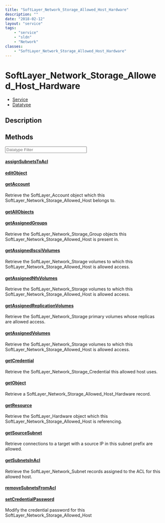 ```yaml
---
title: "SoftLayer_Network_Storage_Allowed_Host_Hardware"
description: ""
date: "2018-02-12"
layout: "service"
tags:
    - "service"
    - "sldn"
    - "Network"
classes:
    - "SoftLayer_Network_Storage_Allowed_Host_Hardware"
---
```

# SoftLayer_Network_Storage_Allowed_Host_Hardware
<div id='service-datatype'>
    <ul id='sldn-reference-tabs'>
    <li id='service'> <a href='/reference/services/SoftLayer_Network_Storage_Allowed_Host_Hardware' >Service</a></li>    <li id='datatype'> <a href='/reference/datatypes/SoftLayer_Network_Storage_Allowed_Host_Hardware' >Datatype</a></li>
    </ul>
</div>

## Description




        
<div id="properties" class="content service-content">

## Methods

<div class="view-filters">
    <div class="clearfix">
        <div class="search-input-box">
            <input placeholder="Datatype Filter" onkeyup="titleSearch(inputId='edit-combine', divId='method-div', elementClass='method-row')" 
                type="text" id="edit-combine" value="" size="30" maxlength="128" class="form-text">
        </div>
    </div>
</div>

#### [assignSubnetsToAcl](/reference/services/SoftLayer_Network_Storage_Allowed_Host_Hardware/assignSubnetsToAcl)


#### [editObject](/reference/services/SoftLayer_Network_Storage_Allowed_Host_Hardware/editObject)


#### [getAccount](/reference/services/SoftLayer_Network_Storage_Allowed_Host_Hardware/getAccount)
Retrieve the SoftLayer_Account object which this SoftLayer_Network_Storage_Allowed_Host belongs to.

#### [getAllObjects](/reference/services/SoftLayer_Network_Storage_Allowed_Host_Hardware/getAllObjects)


#### [getAssignedGroups](/reference/services/SoftLayer_Network_Storage_Allowed_Host_Hardware/getAssignedGroups)
Retrieve the SoftLayer_Network_Storage_Group objects this SoftLayer_Network_Storage_Allowed_Host is present in.

#### [getAssignedIscsiVolumes](/reference/services/SoftLayer_Network_Storage_Allowed_Host_Hardware/getAssignedIscsiVolumes)
Retrieve the SoftLayer_Network_Storage volumes to which this SoftLayer_Network_Storage_Allowed_Host is allowed access.

#### [getAssignedNfsVolumes](/reference/services/SoftLayer_Network_Storage_Allowed_Host_Hardware/getAssignedNfsVolumes)
Retrieve the SoftLayer_Network_Storage volumes to which this SoftLayer_Network_Storage_Allowed_Host is allowed access.

#### [getAssignedReplicationVolumes](/reference/services/SoftLayer_Network_Storage_Allowed_Host_Hardware/getAssignedReplicationVolumes)
Retrieve the SoftLayer_Network_Storage primary volumes whose replicas are allowed access.

#### [getAssignedVolumes](/reference/services/SoftLayer_Network_Storage_Allowed_Host_Hardware/getAssignedVolumes)
Retrieve the SoftLayer_Network_Storage volumes to which this SoftLayer_Network_Storage_Allowed_Host is allowed access.

#### [getCredential](/reference/services/SoftLayer_Network_Storage_Allowed_Host_Hardware/getCredential)
Retrieve the SoftLayer_Network_Storage_Credential this allowed host uses.

#### [getObject](/reference/services/SoftLayer_Network_Storage_Allowed_Host_Hardware/getObject)
Retrieve a SoftLayer_Network_Storage_Allowed_Host_Hardware record.

#### [getResource](/reference/services/SoftLayer_Network_Storage_Allowed_Host_Hardware/getResource)
Retrieve the SoftLayer_Hardware object which this SoftLayer_Network_Storage_Allowed_Host is referencing.

#### [getSourceSubnet](/reference/services/SoftLayer_Network_Storage_Allowed_Host_Hardware/getSourceSubnet)
Retrieve connections to a target with a source IP in this subnet prefix are allowed.

#### [getSubnetsInAcl](/reference/services/SoftLayer_Network_Storage_Allowed_Host_Hardware/getSubnetsInAcl)
Retrieve the SoftLayer_Network_Subnet records assigned to the ACL for this allowed host.

#### [removeSubnetsFromAcl](/reference/services/SoftLayer_Network_Storage_Allowed_Host_Hardware/removeSubnetsFromAcl)


#### [setCredentialPassword](/reference/services/SoftLayer_Network_Storage_Allowed_Host_Hardware/setCredentialPassword)
Modify the credential password for this SoftLayer_Network_Storage_Allowed_Host

</div>

